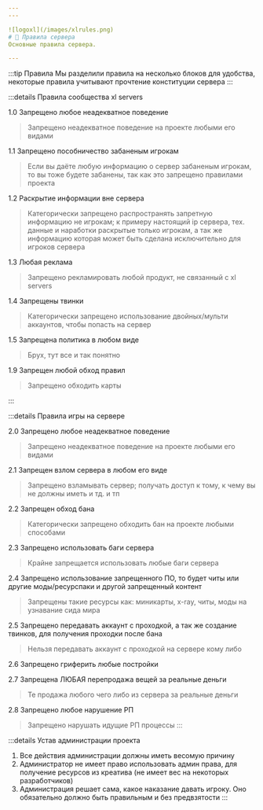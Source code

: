 ```yaml
---
---

![logoxl](/images/xlrules.png)
# 📖 Правила сервера
Основные правила сервера.

---
```


:::tip Правила
Мы разделили правила на несколько блоков для удобства, некоторые правила учитывают прочтение конституции сервера
:::

:::details Правила сообщества xl servers

1.0 Запрещено любое неадекватное поведение
> Запрещено неадекватное поведение на проекте любыми его видами

1.1 Запрещено пособничество забаненым игрокам
> Если вы даёте любую информацию о сервер забаненым игрокам, то вы тоже будете забанены, так как это запрещено правилами проекта

1.2 Раскрытие информации вне сервера
> Категорически запрещено распространять запретную информацию не игрокам; к примеру настоящий ip сервера, тех. данные и наработки раскрытые только игрокам, а так же информацию которая может быть сделана исключительно для игроков сервера

1.3 Любая реклама
> Запрещено рекламировать любой продукт, не связанный с xl servers

1.4 Запрещены твинки
> Категорически запрещено использование двойных/мульти аккаунтов, чтобы попасть на сервер

1.5 Запрещена политика в любом виде
> Брух, тут все и так понятно

1.9 Запрещен любой обход правил
> Запрещено обходить карты

:::

:::details Правила игры на сервере

2.0 Запрещено любое неадекватное поведение
> Запрещено неадекватное поведение на проекте любыми его видами

2.1 Запрещен взлом сервера в любом его виде
> Запрещено взламывать сервер; получать доступ к тому, к чему вы не должны иметь и тд. и тп

2.2 Запрещен обход бана
> Категорически запрещено обходить бан на проекте любыми способами 

2.3 Запрещено использовать баги сервера
> Крайне запрещается использовать любые баги сервера

2.4 Запрещено использование запрещенного ПО, то будет читы или другие моды/ресурспаки и другой запрещенный контент
> Запрещены такие ресурсы как: миникарты, x-ray, читы, моды на узнавание сида мира

2.5 Запрещено передавать аккаунт с проходкой, а так же создание твинков, для получения проходки после бана
> Нельзя передавать аккаунт с проходкой на сервере кому либо

2.6 Запрещено гриферить любые постройки

2.7 Запрещена ЛЮБАЯ перепродажа вещей за реальные деньги
> Те продажа любого чего либо из сервера за реальные деньги

2.8 Запрещено любое нарушение РП
> Запрещено нарушать идущие РП процессы
:::

:::details Устав администрации проекта
1. Все действия администрации должны иметь весомую причину
2. Администратор не имеет право использовать админ права, для получение ресурсов из креатива (не имеет вес на некоторых разработчиков)
3. Администрация решает сама, какое наказание давать игроку. Оно обязательно должно быть правильным и без предвзятости
:::